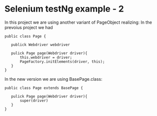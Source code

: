 # Selenium testNg example - 2
In this project we are using another variant of PageObject realizing:
In the prevoius project we had
 ```
public class Page {

    publick Webdriver webdriver

    pulick Page page(Webdriver driver){
        this.webdriver = driver;
        PageFactory.initElements(driver, this);
    }
}
 ```
 In the new version we are using BasePage.class:
 
  ```
 public class Page extends BasePage {
 
     pulick Page page(Webdriver driver){
         super(driver)
     }
 }
  ```